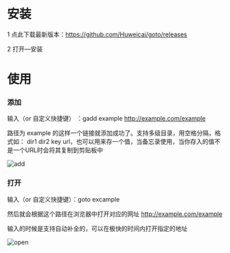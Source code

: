 # 安装
1 点此下载最新版本：https://github.com/Huweicai/goto/releases 

2 打开—安装

# 使用
### 添加 
输入（or 自定义快捷键） ：gadd example  http://example.com/example

路径为 example 的这样一个链接就添加成功了。支持多级目录，用空格分隔，格式如：
dir1 dir2 key url，也可以用来存一个值，当备忘录使用，当你存入的值不是一个URL时会将其复制到剪贴板中
 
 ![add](https://anonymous-1253692322.cos.ap-beijing.myqcloud.com/github/goto/goto_add_example.png)
 
 
### 打开
输入（or 自定义快捷键）：goto excample

然后就会根据这个路径在浏览器中打开对应的网址 http://example.com/example

输入的时候是支持自动补全的，可以在极快的时间内打开指定的地址

![open](https://anonymous-1253692322.cos.ap-beijing.myqcloud.com/github/goto/goto_open_example.png)
